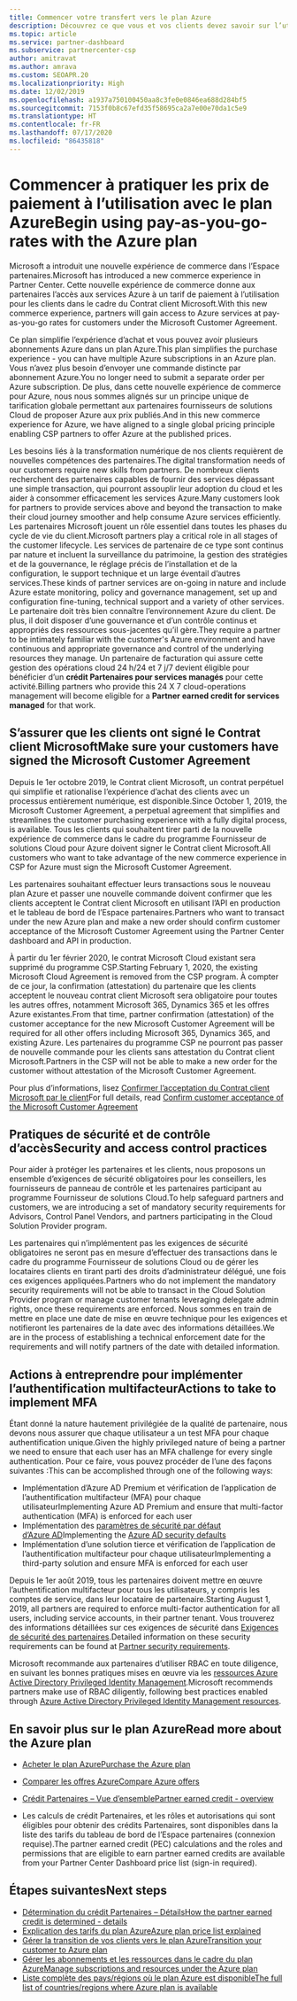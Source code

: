 ```yaml
---
title: Commencer votre transfert vers le plan Azure
description: Découvrez ce que vous et vos clients devez savoir sur l’utilisation du plan de paiement à l’utilisation Azure, notamment les premières étapes, les précautions de sécurité et comment démarrer.
ms.topic: article
ms.service: partner-dashboard
ms.subservice: partnercenter-csp
author: amitravat
ms.author: amrava
ms.custom: SEOAPR.20
ms.localizationpriority: High
ms.date: 12/02/2019
ms.openlocfilehash: a1937a750100450aa8c3fe0e0846ea688d284bf5
ms.sourcegitcommit: 7153f0b8c67efd35f58695ca2a7e00e70da1c5e9
ms.translationtype: HT
ms.contentlocale: fr-FR
ms.lasthandoff: 07/17/2020
ms.locfileid: "86435818"
---
```

# <a name="begin-using-pay-as-you-go-rates-with-the-azure-plan"></a><span data-ttu-id="47c0e-103">Commencer à pratiquer les prix de paiement à l’utilisation avec le plan Azure</span><span class="sxs-lookup"><span data-stu-id="47c0e-103">Begin using pay-as-you-go-rates with the Azure plan</span></span>

<span data-ttu-id="47c0e-104">Microsoft a introduit une nouvelle expérience de commerce dans l’Espace partenaires.</span><span class="sxs-lookup"><span data-stu-id="47c0e-104">Microsoft has introduced a new commerce experience in Partner Center.</span></span>  <span data-ttu-id="47c0e-105">Cette nouvelle expérience de commerce donne aux partenaires l’accès aux services Azure à un tarif de paiement à l’utilisation pour les clients dans le cadre du Contrat client Microsoft.</span><span class="sxs-lookup"><span data-stu-id="47c0e-105">With this new commerce experience, partners will gain access to Azure services at pay-as-you-go rates for customers under the Microsoft Customer Agreement.</span></span>

<span data-ttu-id="47c0e-106">Ce plan simplifie l’expérience d’achat et vous pouvez avoir plusieurs abonnements Azure dans un plan Azure.</span><span class="sxs-lookup"><span data-stu-id="47c0e-106">This plan simplifies the purchase experience - you can have multiple Azure subscriptions in an Azure plan.</span></span> <span data-ttu-id="47c0e-107">Vous n’avez plus besoin d’envoyer une commande distincte par abonnement Azure.</span><span class="sxs-lookup"><span data-stu-id="47c0e-107">You no longer need to submit a separate order per Azure subscription.</span></span> <span data-ttu-id="47c0e-108">De plus, dans cette nouvelle expérience de commerce pour Azure, nous nous sommes alignés sur un principe unique de tarification globale permettant aux partenaires fournisseurs de solutions Cloud de proposer Azure aux prix publiés.</span><span class="sxs-lookup"><span data-stu-id="47c0e-108">And in this new commerce experience for Azure, we have aligned to a single global pricing principle enabling CSP partners to offer Azure at the published prices.</span></span>

<span data-ttu-id="47c0e-109">Les besoins liés à la transformation numérique de nos clients requièrent de nouvelles compétences des partenaires.</span><span class="sxs-lookup"><span data-stu-id="47c0e-109">The digital transformation needs of our customers require new skills from partners.</span></span> <span data-ttu-id="47c0e-110">De nombreux clients recherchent des partenaires capables de fournir des services dépassant une simple transaction, qui pourront assouplir leur adoption du cloud et les aider à consommer efficacement les services Azure.</span><span class="sxs-lookup"><span data-stu-id="47c0e-110">Many customers look for partners to provide services above and beyond the transaction to make their cloud journey smoother and help consume Azure services efficiently.</span></span> <span data-ttu-id="47c0e-111">Les partenaires Microsoft jouent un rôle essentiel dans toutes les phases du cycle de vie du client.</span><span class="sxs-lookup"><span data-stu-id="47c0e-111">Microsoft partners play a critical role in all stages of the customer lifecycle.</span></span> <span data-ttu-id="47c0e-112">Les services de partenaire de ce type sont continus par nature et incluent la surveillance du patrimoine, la gestion des stratégies et de la gouvernance, le réglage précis de l’installation et de la configuration, le support technique et un large éventail d’autres services.</span><span class="sxs-lookup"><span data-stu-id="47c0e-112">These kinds of partner services are on-going in nature and include Azure estate monitoring, policy and governance management, set up and configuration fine-tuning, technical support and a variety of other services.</span></span> <span data-ttu-id="47c0e-113">Le partenaire doit très bien connaître l’environnement Azure du client. De plus, il doit disposer d’une gouvernance et d’un contrôle continus et appropriés des ressources sous-jacentes qu’il gère.</span><span class="sxs-lookup"><span data-stu-id="47c0e-113">They require a partner to be intimately familiar with the customer's Azure environment and have continuous and appropriate governance and control of the underlying resources they manage.</span></span> <span data-ttu-id="47c0e-114">Un partenaire de facturation qui assure cette gestion des opérations cloud 24 h/24 et 7 j/7 devient éligible pour bénéficier d’un **crédit Partenaires pour services managés** pour cette activité.</span><span class="sxs-lookup"><span data-stu-id="47c0e-114">Billing partners who provide this 24 X 7 cloud-operations management will become eligible for a **Partner earned credit for services managed** for that work.</span></span>

## <a name="make-sure-your-customers-have-signed-the-microsoft-customer-agreement"></a><span data-ttu-id="47c0e-115">S’assurer que les clients ont signé le Contrat client Microsoft</span><span class="sxs-lookup"><span data-stu-id="47c0e-115">Make sure your customers have signed the Microsoft Customer Agreement</span></span>

<span data-ttu-id="47c0e-116">Depuis le 1er octobre 2019, le Contrat client Microsoft, un contrat perpétuel qui simplifie et rationalise l’expérience d’achat des clients avec un processus entièrement numérique, est disponible.</span><span class="sxs-lookup"><span data-stu-id="47c0e-116">Since October 1, 2019, the Microsoft Customer Agreement, a perpetual agreement that simplifies and streamlines the customer purchasing experience with a fully digital process, is available.</span></span> <span data-ttu-id="47c0e-117">Tous les clients qui souhaitent tirer parti de la nouvelle expérience de commerce dans le cadre du programme Fournisseur de solutions Cloud pour Azure doivent signer le Contrat client Microsoft.</span><span class="sxs-lookup"><span data-stu-id="47c0e-117">All customers who want to take advantage of the new commerce experience in CSP for Azure must sign the Microsoft Customer Agreement.</span></span>

<span data-ttu-id="47c0e-118">Les partenaires souhaitant effectuer leurs transactions sous le nouveau plan Azure et passer une nouvelle commande doivent confirmer que les clients acceptent le Contrat client Microsoft en utilisant l’API en production et le tableau de bord de l’Espace partenaires.</span><span class="sxs-lookup"><span data-stu-id="47c0e-118">Partners who want to transact under the new Azure plan and make a new order should confirm customer acceptance of the Microsoft Customer Agreement using the Partner Center dashboard and API in production.</span></span>

<span data-ttu-id="47c0e-119">À partir du 1er février 2020, le contrat Microsoft Cloud existant sera supprimé du programme CSP.</span><span class="sxs-lookup"><span data-stu-id="47c0e-119">Starting February 1, 2020, the existing Microsoft Cloud Agreement is removed from the CSP program.</span></span> <span data-ttu-id="47c0e-120">À compter de ce jour, la confirmation (attestation) du partenaire que les clients acceptent le nouveau contrat client Microsoft sera obligatoire pour toutes les autres offres, notamment Microsoft 365, Dynamics 365 et les offres Azure existantes.</span><span class="sxs-lookup"><span data-stu-id="47c0e-120">From that time, partner confirmation (attestation) of the customer acceptance for the new Microsoft Customer Agreement will be required for all other offers including Microsoft 365, Dynamics 365, and existing Azure.</span></span> <span data-ttu-id="47c0e-121">Les partenaires du programme CSP ne pourront pas passer de nouvelle commande pour les clients sans attestation du Contrat client Microsoft.</span><span class="sxs-lookup"><span data-stu-id="47c0e-121">Partners in the CSP will not be able to make a new order for the customer without attestation of the Microsoft Customer Agreement.</span></span>

<span data-ttu-id="47c0e-122">Pour plus d’informations, lisez [Confirmer l’acceptation du Contrat client Microsoft par le client](confirm-customer-agreement.md)</span><span class="sxs-lookup"><span data-stu-id="47c0e-122">For full details, read [Confirm customer acceptance of the Microsoft Customer Agreement](confirm-customer-agreement.md)</span></span>

## <a name="security-and-access-control-practices"></a><span data-ttu-id="47c0e-123">Pratiques de sécurité et de contrôle d’accès</span><span class="sxs-lookup"><span data-stu-id="47c0e-123">Security and access control practices</span></span>

<span data-ttu-id="47c0e-124">Pour aider à protéger les partenaires et les clients, nous proposons un ensemble d’exigences de sécurité obligatoires pour les conseillers, les fournisseurs de panneau de contrôle et les partenaires participant au programme Fournisseur de solutions Cloud.</span><span class="sxs-lookup"><span data-stu-id="47c0e-124">To help safeguard partners and customers, we are introducing a set of mandatory security requirements for Advisors, Control Panel Vendors, and partners participating in the Cloud Solution Provider program.</span></span>

<span data-ttu-id="47c0e-125">Les partenaires qui n’implémentent pas les exigences de sécurité obligatoires ne seront pas en mesure d’effectuer des transactions dans le cadre du programme Fournisseur de solutions Cloud ou de gérer les locataires clients en tirant parti des droits d’administrateur délégué, une fois ces exigences appliquées.</span><span class="sxs-lookup"><span data-stu-id="47c0e-125">Partners who do not implement the mandatory security requirements will not be able to transact in the Cloud Solution Provider program or manage customer tenants leveraging delegate admin rights, once these requirements are enforced.</span></span> <span data-ttu-id="47c0e-126">Nous sommes en train de mettre en place une date de mise en œuvre technique pour les exigences et notifieront les partenaires de la date avec des informations détaillées.</span><span class="sxs-lookup"><span data-stu-id="47c0e-126">We are in the process of establishing a technical enforcement date for the requirements and will notify partners of the date with detailed information.</span></span>

## <a name="actions-to-take-to-implement-mfa"></a><span data-ttu-id="47c0e-127">Actions à entreprendre pour implémenter l’authentification multifacteur</span><span class="sxs-lookup"><span data-stu-id="47c0e-127">Actions to take to implement MFA</span></span>

<span data-ttu-id="47c0e-128">Étant donné la nature hautement privilégiée de la qualité de partenaire, nous devons nous assurer que chaque utilisateur a un test MFA pour chaque authentification unique.</span><span class="sxs-lookup"><span data-stu-id="47c0e-128">Given the highly privileged nature of being a partner we need to ensure that each user has an MFA challenge for every single authentication.</span></span> <span data-ttu-id="47c0e-129">Pour ce faire, vous pouvez procéder de l’une des façons suivantes :</span><span class="sxs-lookup"><span data-stu-id="47c0e-129">This can be accomplished through one of the following ways:</span></span>

- <span data-ttu-id="47c0e-130">Implémentation d’Azure AD Premium et vérification de l’application de l’authentification multifacteur (MFA) pour chaque utilisateur</span><span class="sxs-lookup"><span data-stu-id="47c0e-130">Implementing Azure AD Premium and ensure that multi-factor authentication (MFA) is enforced for each user</span></span>
- <span data-ttu-id="47c0e-131">Implémentation des [paramètres de sécurité par défaut d’Azure AD](https://docs.microsoft.com/azure/active-directory/conditional-access/concept-conditional-access-security-defaults)</span><span class="sxs-lookup"><span data-stu-id="47c0e-131">Implementing the [Azure AD security defaults](https://docs.microsoft.com/azure/active-directory/conditional-access/concept-conditional-access-security-defaults)</span></span>
- <span data-ttu-id="47c0e-132">Implémentation d’une solution tierce et vérification de l’application de l’authentification multifacteur pour chaque utilisateur</span><span class="sxs-lookup"><span data-stu-id="47c0e-132">Implementing a third-party solution and ensure MFA is enforced for each user</span></span>

<span data-ttu-id="47c0e-133">Depuis le 1er août 2019, tous les partenaires doivent mettre en œuvre l’authentification multifacteur pour tous les utilisateurs, y compris les comptes de service, dans leur locataire de partenaire.</span><span class="sxs-lookup"><span data-stu-id="47c0e-133">Starting August 1, 2019, all partners are required to enforce multi-factor authentication for all users, including service accounts, in their partner tenant.</span></span> <span data-ttu-id="47c0e-134">Vous trouverez des informations détaillées sur ces exigences de sécurité dans [Exigences de sécurité des partenaires](https://docs.microsoft.com/partner-center/partner-security-requirements).</span><span class="sxs-lookup"><span data-stu-id="47c0e-134">Detailed information on these security requirements can be found at [Partner security requirements](https://docs.microsoft.com/partner-center/partner-security-requirements).</span></span>

<span data-ttu-id="47c0e-135">Microsoft recommande aux partenaires d’utiliser RBAC en toute diligence, en suivant les bonnes pratiques mises en œuvre via les [ressources Azure Active Directory Privileged Identity Management](https://docs.microsoft.com/azure/active-directory/privileged-identity-management/pim-configure).</span><span class="sxs-lookup"><span data-stu-id="47c0e-135">Microsoft recommends partners make use of RBAC diligently, following best practices enabled through [Azure Active Directory Privileged Identity Management resources](https://docs.microsoft.com/azure/active-directory/privileged-identity-management/pim-configure).</span></span>

## <a name="read-more-about-the-azure-plan"></a><span data-ttu-id="47c0e-136">En savoir plus sur le plan Azure</span><span class="sxs-lookup"><span data-stu-id="47c0e-136">Read more about the Azure plan</span></span>

- [<span data-ttu-id="47c0e-137">Acheter le plan Azure</span><span class="sxs-lookup"><span data-stu-id="47c0e-137">Purchase the Azure plan</span></span>](purchase-azure-plan.md)

- [<span data-ttu-id="47c0e-138">Comparer les offres Azure</span><span class="sxs-lookup"><span data-stu-id="47c0e-138">Compare Azure offers</span></span>](compare-azure-offers.md)

- [<span data-ttu-id="47c0e-139">Crédit Partenaires – Vue d’ensemble</span><span class="sxs-lookup"><span data-stu-id="47c0e-139">Partner earned credit - overview</span></span>](partner-earned-credit.md)

- <span data-ttu-id="47c0e-140">Les calculs de crédit Partenaires, et les rôles et autorisations qui sont éligibles pour obtenir des crédits Partenaires, sont disponibles dans la liste des tarifs du tableau de bord de l’Espace partenaires (connexion requise).</span><span class="sxs-lookup"><span data-stu-id="47c0e-140">The partner earned credit (PEC) calculations and the roles and permissions that are eligible to earn partner earned credits are available from your Partner Center Dashboard price list (sign-in required).</span></span>

## <a name="next-steps"></a><span data-ttu-id="47c0e-141">Étapes suivantes</span><span class="sxs-lookup"><span data-stu-id="47c0e-141">Next steps</span></span> 

- [<span data-ttu-id="47c0e-142">Détermination du crédit Partenaires – Détails</span><span class="sxs-lookup"><span data-stu-id="47c0e-142">How the partner earned credit is determined - details</span></span>](partner-earned-credit-explanation.md)
- [<span data-ttu-id="47c0e-143">Explication des tarifs du plan Azure</span><span class="sxs-lookup"><span data-stu-id="47c0e-143">Azure plan price list explained</span></span>](azure-plan-price-list.md)
- [<span data-ttu-id="47c0e-144">Gérer la transition de vos clients vers le plan Azure</span><span class="sxs-lookup"><span data-stu-id="47c0e-144">Transition your customer to Azure plan</span></span>](azure-plan-transition.md)
- [<span data-ttu-id="47c0e-145">Gérer les abonnements et les ressources dans le cadre du plan Azure</span><span class="sxs-lookup"><span data-stu-id="47c0e-145">Manage subscriptions and resources under the Azure plan</span></span>](azure-plan-manage.md)
- [<span data-ttu-id="47c0e-146">Liste complète des pays/régions où le plan Azure est disponible</span><span class="sxs-lookup"><span data-stu-id="47c0e-146">The full list of countries/regions where Azure plan is available</span></span>](https://query.prod.cms.rt.microsoft.com/cms/api/am/binary/RE3QN0x)
